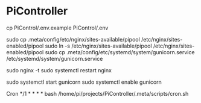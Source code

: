 # PiController

cp PiControl/.env.example PiControl/.env

sudo cp .meta/config/etc/nginx/sites-available/pipool /etc/nginx/sites-enabled/pipool
sudo ln -s /etc/nginx/sites-available/pipool /etc/nginx/sites-enabled/pipool
sudo cp .meta/config/etc/systemd/system/gunicorn.service /etc/systemd/system/gunicorn.service

sudo nginx -t
sudo systemctl restart nginx

sudo systemctl start gunicorn
sudo systemctl enable gunicorn

Cron
*/1 * * * * bash /home/pi/projects/PiController/.meta/scripts/cron.sh